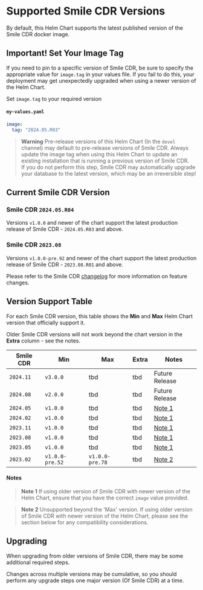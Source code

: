 # Supported Smile CDR Versions
By default, this Helm Chart supports the latest published version of the Smile CDR docker image.

## Important! Set Your Image Tag
If you need to pin to a specific version of Smile CDR, be sure to specify the appropriate value for `image.tag` in your values file. If you fail to do this, your deployment may get unexpectedly upgraded when using a newer version of the Helm Chart.

Set `image.tag` to your required version

#### `my-values.yaml`
```yaml
image:
  tag: "2024.05.R03"
```

> **Warning** Pre-release versions of this Helm Chart (In the `devel` channel) may default to pre-release versions of Smile CDR. Always update the image tag when using this Helm Chart to update an existing installation that is running a previous version of Smile CDR.</br>If you do not perform this step, Smile CDR may automatically upgrade your database to the latest version, which may be an irreversible step!

## Current Smile CDR Version
### Smile CDR `2024.05.R04`

Versions `v1.0.0` and newer of the chart support the latest production release of Smile CDR - `2024.05.R03` and above.

### Smile CDR `2023.08`

Versions `v1.0.0-pre.92` and newer of the chart support the latest production release of Smile CDR - `2023.08.R01` and above.

Please refer to the Smile CDR [changelog](https://smilecdr.com/docs/introduction/changelog.html) for more information on feature changes.

## Version Support Table
For each Smile CDR version, this table shows the **Min** and **Max** Helm Chart version that officially support it.

Older Smile CDR versions will not work beyond the chart version in the **Extra** column - see the notes.

| Smile CDR | Min | Max | Extra | Notes |
|-----------|-----------|-----------|-----------|-------|
|`2024.11`|`v3.0.0`|tbd|tbd|Future Release|
|`2024.08`|`v2.0.0`|tbd|tbd|Future Release|
|`2024.05`|`v1.0.0`|tbd|tbd|[Note 1](#notes)|
|`2024.02`|`v1.0.0`|tbd|tbd|[Note 1](#notes)|
|`2023.11`|`v1.0.0`|tbd|tbd|[Note 1](#notes)|
|`2023.08`|`v1.0.0`|tbd|tbd|[Note 1](#notes)|
|`2023.05`|`v1.0.0`|tbd|tbd|[Note 1](#notes)|
|`2023.02`|`v1.0.0-pre.52`|`v1.0.0-pre.78`|tbd|[Note 2](#notes)|

#### Notes
>**Note 1** If using older version of Smile CDR with newer version of the Helm Chart, ensure that you have the correct `image` value provided.

>**Note 2** Unsupported beyond the 'Max' version. If using older version of Smile CDR with newer version of the Helm Chart, please see the section below for any compatibility considerations.

## Upgrading
When upgrading from older versions of Smile CDR, there may be some additional required steps.

Changes across multiple versions may be cumulative, so you should perform any upgrade steps one major version (Of Smile CDR) at a time.
